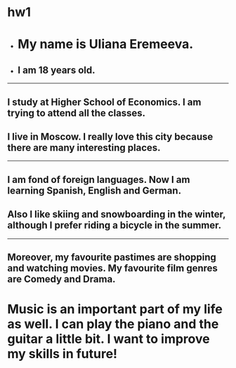 # hw1 
* # My name is Uliana Eremeeva.
* ## I am 18 years old.
* * *
## I study at Higher School of Economics. I am trying to attend all the classes.
## I live in Moscow. I really love this city because there are many interesting places.
* * *
## I am fond of foreign languages. Now I am learning Spanish, English and German.
## Also I like skiing and snowboarding in the winter, although I prefer riding a bicycle in the summer.
* * *
## Moreover, my favourite pastimes are shopping and watching movies. My favourite film genres are Comedy and Drama.
# Music is an important part of my life as well. I can play the piano and the guitar a little bit. I want to improve my skills in future! 

